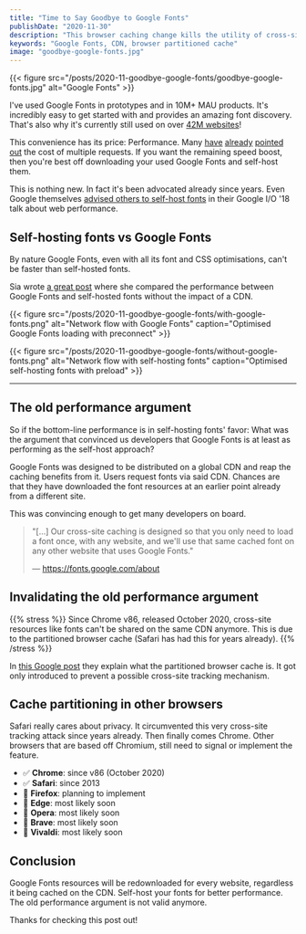 ```yaml
---
title: "Time to Say Goodbye to Google Fonts"
publishDate: "2020-11-30"
description: "This browser caching change kills the utility of cross-site resource CDNs like Google Fonts."
keywords: "Google Fonts, CDN, browser partitioned cache"
image: "goodbye-google-fonts.jpg"
---
```


{{< figure src="/posts/2020-11-goodbye-google-fonts/goodbye-google-fonts.jpg" alt="Google Fonts" >}}

I've used Google Fonts in prototypes and in 10M+ MAU products. It's incredibly easy to get started with and provides an amazing font discovery. That's also why it's currently still used on over [42M websites](https://trends.builtwith.com/websitelist/Google-Font-API)!

This convenience has its price: Performance. Many [have](https://blog.cloudflare.com/fast-google-fonts-with-cloudflare-workers/) [already](https://medium.com/clio-calliope/making-google-fonts-faster-aadf3c02a36d) [pointed](https://www.keycdn.com/blog/web-font-performance#disadvantages-of-web-fonts) [out](https://blog.logrocket.com/self-hosted-fonts-vs-google-fonts-api/) the cost of multiple requests. If you want the remaining speed boost, then you're best off downloading your used Google Fonts and self-host them.

This is nothing new. In fact it's been advocated already since years. Even Google themselves [advised others to self-host fonts](https://www.youtube.com/watch?v=Mv-l3-tJgGk&feature=youtu.be&t=24m58s) in their Google I/O '18 talk about web performance.

## Self-hosting fonts vs Google Fonts

By nature Google Fonts, even with all its font and CSS optimisations, can't be faster than self-hosted fonts. 

Sia wrote [a great post](https://medium.com/clio-calliope/making-google-fonts-faster-aadf3c02a36d) where she compared the performance between Google Fonts and self-hosted fonts without the impact of a CDN.

{{< figure src="/posts/2020-11-goodbye-google-fonts/with-google-fonts.png" alt="Network flow with Google Fonts" caption="Optimised Google Fonts loading with preconnect" >}}

{{< figure src="/posts/2020-11-goodbye-google-fonts/without-google-fonts.png" alt="Network flow with self-hosting fonts" caption="Optimised self-hosting fonts with preload" >}}

---

## The old performance argument

So if the bottom-line performance is in self-hosting fonts' favor: What was the argument that convinced us developers that Google Fonts is at least as performing as the self-host approach?

Google Fonts was designed to be distributed on a global CDN and reap the caching benefits from it. Users request fonts via said CDN. Chances are that they have downloaded the font resources at an earlier point already from a different site.

This was convincing enough to get many developers on board.

> "[...] Our cross-site caching is designed so that you only need to load a font once, with any website, and we'll use that same cached font on any other website that uses Google Fonts."
>
> — https://fonts.google.com/about

## Invalidating the old performance argument

{{% stress %}}
Since Chrome v86, released October 2020, cross-site resources like fonts can't be shared on the same CDN anymore. This is due to the partitioned browser cache (Safari has had this for years already).
{{% /stress %}}

In [this Google post](https://developers.google.com/web/updates/2020/10/http-cache-partitioning) they explain what the partitioned browser cache is. It got only introduced to prevent a possible cross-site tracking mechanism.

## Cache partitioning in other browsers

Safari really cares about privacy. It circumvented this very cross-site tracking attack since years already. Then finally comes Chrome. Other browsers that are based off Chromium, still need to signal or implement the feature.

- ✅ **Chrome**: since v86 (October 2020)
- ✅ **Safari**: since 2013
- 🚫 **Firefox**: planning to implement
- 🚫 **Edge**: most likely soon
- 🚫 **Opera**: most likely soon
- 🚫 **Brave**: most likely soon
- 🚫 **Vivaldi**: most likely soon

## Conclusion

Google Fonts resources will be redownloaded for every website, regardless it being cached on the CDN. Self-host your fonts for better performance. The old performance argument is not valid anymore.

Thanks for checking this post out!
